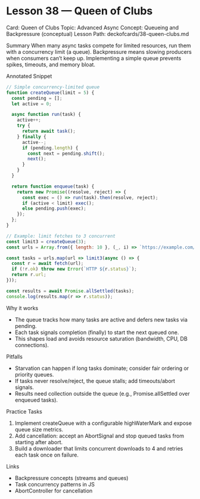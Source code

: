 # Lesson 38 — Queen of Clubs
Card: Queen of Clubs
Topic: Advanced Async
Concept: Queueing and Backpressure (conceptual)
Lesson Path: deckofcards/38-queen-clubs.md

Summary
When many async tasks compete for limited resources, run them with a concurrency limit (a queue). Backpressure means slowing producers when consumers can’t keep up. Implementing a simple queue prevents spikes, timeouts, and memory bloat.

Annotated Snippet
```js
// Simple concurrency-limited queue
function createQueue(limit = 5) {
  const pending = [];
  let active = 0;

  async function run(task) {
    active++;
    try {
      return await task();
    } finally {
      active--;
      if (pending.length) {
        const next = pending.shift();
        next();
      }
    }
  }

  return function enqueue(task) {
    return new Promise((resolve, reject) => {
      const exec = () => run(task).then(resolve, reject);
      if (active < limit) exec();
      else pending.push(exec);
    });
  };
}

// Example: limit fetches to 3 concurrent
const limit3 = createQueue(3);
const urls = Array.from({ length: 10 }, (_, i) => `https://example.com/${i}`);

const tasks = urls.map(url => limit3(async () => {
  const r = await fetch(url);
  if (!r.ok) throw new Error(`HTTP ${r.status}`);
  return r.url;
}));

const results = await Promise.allSettled(tasks);
console.log(results.map(r => r.status));
```

Why it works
- The queue tracks how many tasks are active and defers new tasks via pending.
- Each task signals completion (finally) to start the next queued one.
- This shapes load and avoids resource saturation (bandwidth, CPU, DB connections).

Pitfalls
- Starvation can happen if long tasks dominate; consider fair ordering or priority queues.
- If tasks never resolve/reject, the queue stalls; add timeouts/abort signals.
- Results need collection outside the queue (e.g., Promise.allSettled over enqueued tasks).

Practice Tasks
1) Implement createQueue with a configurable highWaterMark and expose queue size metrics.
2) Add cancellation: accept an AbortSignal and stop queued tasks from starting after abort.
3) Build a downloader that limits concurrent downloads to 4 and retries each task once on failure.

Links
- Backpressure concepts (streams and queues)
- Task concurrency patterns in JS
- AbortController for cancellation